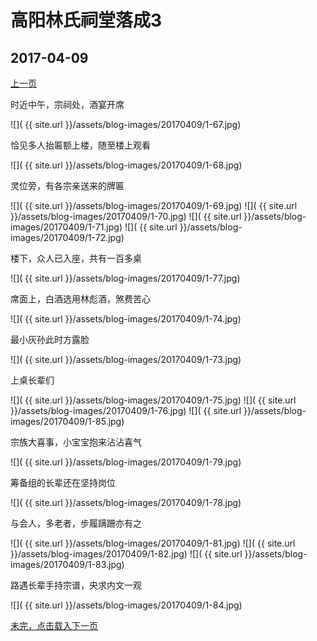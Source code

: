 高阳林氏祠堂落成3
========================

2017-04-09
------------------------
[上一页](/2017/04/09/祠堂落成2.html)

时近中午，宗祠处，酒宴开席

![]( {{ site.url }}/assets/blog-images/20170409/1-67.jpg)

恰见多人抬匾额上楼，随至楼上观看

![]( {{ site.url }}/assets/blog-images/20170409/1-68.jpg)

灵位旁，有各宗亲送来的牌匾

![]( {{ site.url }}/assets/blog-images/20170409/1-69.jpg)
![]( {{ site.url }}/assets/blog-images/20170409/1-70.jpg)
![]( {{ site.url }}/assets/blog-images/20170409/1-71.jpg)
![]( {{ site.url }}/assets/blog-images/20170409/1-72.jpg)

楼下，众人已入座，共有一百多桌

![]( {{ site.url }}/assets/blog-images/20170409/1-77.jpg)

席面上，白酒选用林彪酒，煞费苦心

![]( {{ site.url }}/assets/blog-images/20170409/1-74.jpg)

最小灰孙此时方露脸

![]( {{ site.url }}/assets/blog-images/20170409/1-73.jpg)

上桌长辈们

![]( {{ site.url }}/assets/blog-images/20170409/1-75.jpg)
![]( {{ site.url }}/assets/blog-images/20170409/1-76.jpg)
![]( {{ site.url }}/assets/blog-images/20170409/1-85.jpg)

宗族大喜事，小宝宝抱来沾沾喜气

![]( {{ site.url }}/assets/blog-images/20170409/1-79.jpg)

筹备组的长辈还在坚持岗位

![]( {{ site.url }}/assets/blog-images/20170409/1-78.jpg)

与会人，多老者，步履蹒跚亦有之

![]( {{ site.url }}/assets/blog-images/20170409/1-81.jpg)
![]( {{ site.url }}/assets/blog-images/20170409/1-82.jpg)
![]( {{ site.url }}/assets/blog-images/20170409/1-83.jpg)

路遇长辈手持宗谱，央求内文一观

![]( {{ site.url }}/assets/blog-images/20170409/1-84.jpg)

[未完，点击载入下一页](/2017/04/10/宗祠落成4.html)